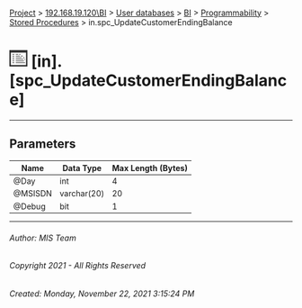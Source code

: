 #### 

[Project](../../../../../index.md) > [192.168.19.120\\BI](../../../../index.md) > [User databases](../../../index.md) > [BI](../../index.md) > [Programmability](../index.md) > [Stored Procedures](Stored_Procedures.md) > in.spc_UpdateCustomerEndingBalance

# ![Stored Procedures](../../../../../Images/StoredProcedure32.png) [in].[spc_UpdateCustomerEndingBalance]

---

## <a name="#parameters"></a>Parameters

| Name | Data Type | Max Length (Bytes) |
|---|---|---|
| @Day | int | 4 |
| @MSISDN | varchar(20) | 20 |
| @Debug | bit | 1 |


---

###### Author:  MIS Team

###### Copyright 2021 - All Rights Reserved

###### Created: Monday, November 22, 2021 3:15:24 PM

